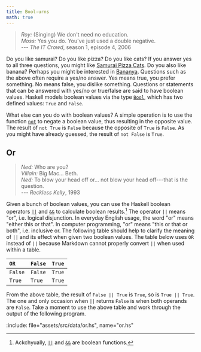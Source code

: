 ```yaml
---
title: Bool-urns
math: true
---
```


> _Roy:_ (Singing) We don't need no education.\
> _Moss:_ Yes you do. You've just used a double negative.\
> --- _The IT Crowd_, season 1, episode 4, 2006

Do you like samurai? Do you like pizza? Do you like cats? If you answer yes to
all three questions, you might like [Samurai Pizza Cats][pizzaCats]. Do you also
like banana? Perhaps you might be interested in [Bananya][bananya]. Questions
such as the above often require a yes/no answer. Yes means true, you prefer
something. No means false, you dislike something. Questions or statements that
can be answered with yes/no or true/false are said to have boolean values.
Haskell models boolean values via the type [`Bool`][bool], which has two defined
values: `True` and `False`.

What else can you do with boolean values? A simple operation is to use the
function [`not`][not] to negate a boolean value, thus resulting in the opposite
value. The result of `not True` is `False` because the opposite of `True` is
`False`. As you might have already guessed, the result of `not False` is `True`.

<!--=========================================================================-->

## Or

> _Ned:_ Who are you?\
> _Villain:_ Big Mac... Beth.\
> _Ned:_ To blow your head off or... not blow your head off---that is the
> question.\
> --- _Reckless Kelly_, 1993

Given a bunch of boolean values, you can use the Haskell boolean operators
[`||`][or] and [`&&`][and] to calculate boolean results.[^a] The operator `||`
means "or", i.e. logical disjunction. In everyday English usage, the word "or"
means "either this or that". In computer programming, "or" means "this or that
or both", i.e. inclusive or. The following table should help to clarify the
meaning of `||` and its effect when given two boolean values. The table below
uses `OR` instead of `||` because Markdown cannot properly convert `||` when
used within a table.

| `OR`    | `False` | `True` |
| :------ | :------ | :----- |
| `False` | `False` | `True` |
| `True`  | `True`  | `True` |

From the above table, the result of `False || True` is `True`, so is
`True || True`. The one and only occasion when `||` returns `False` is when both
operands are `False`. Take a moment to use the above table and work through the
output of the following program.

:include: file="assets/src/data/or.hs", name="or.hs"

<!--=========================================================================-->

[^a]: Ackchyually, [`||`][or] and [`&&`][and] are boolean functions.

<!--=========================================================================-->

<!-- prettier-ignore-start -->
[and]: https://web.archive.org/web/20231128114058/https://hackage.haskell.org/package/base-4.19.0.0/docs/Data-Bool.html#v:-38--38-
[bananya]: https://web.archive.org/web/20231010043830/https://en.wikipedia.org/wiki/Bananya
[bool]: https://web.archive.org/web/20231128114058/https://hackage.haskell.org/package/base-4.19.0.0/docs/Data-Bool.html
[not]: https://web.archive.org/web/20231128114058/https://hackage.haskell.org/package/base-4.19.0.0/docs/Data-Bool.html#v:not
[or]: https://web.archive.org/web/20231128114058/https://hackage.haskell.org/package/base-4.19.0.0/docs/Data-Bool.html#v:-124--124-
[pizzaCats]: https://web.archive.org/web/20230713110453/https://en.wikipedia.org/wiki/Samurai_Pizza_Cats
<!-- prettier-ignore-end -->
